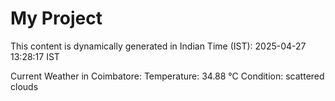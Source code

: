 # My Project

This content is dynamically generated in Indian Time (IST): 2025-04-27 13:28:17 IST


Current Weather in Coimbatore:
Temperature: 34.88 °C
Condition: scattered clouds
